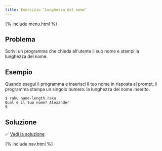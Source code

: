 ```yaml
---
title: Esercizio ‘Lunghezza del nome‘
---
```


{% include menu.html %}

## Problema

Scrivi un programma che chieda all'utente il suo nome e stampi la lunghezza del nome.

## Esempio

Quando esegui il programma e inserisci il tuo nome in risposta al prompt, il programma stampa un singolo numero: la lunghezza del nome inserito.

```console
$ raku name-length.raku
Qual è il tuo nome? Alexander
9
```

## Soluzione

✅ [Vedi la soluzione](solution)

{% include nav.html %}